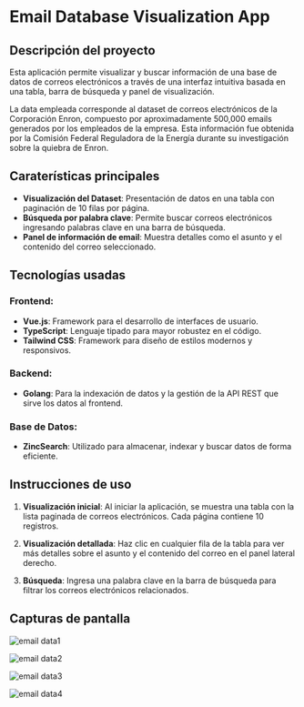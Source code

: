 # **Email Database Visualization App**

## **Descripción del proyecto**
Esta aplicación permite visualizar y buscar información de una base de datos de correos electrónicos a través de una interfaz intuitiva basada en una tabla, barra de búsqueda y panel de visualización.

La data empleada corresponde al dataset de correos electrónicos de la Corporación Enron, compuesto por aproximadamente 500,000 emails generados por los empleados de la empresa. Esta información fue obtenida por la Comisión Federal Reguladora de la Energía durante su investigación sobre la quiebra de Enron.

## **Caraterísticas principales**
- **Visualización del Dataset**: Presentación de datos en una tabla con paginación de 10 filas por página.
- **Búsqueda por palabra clave**: Permite buscar correos electrónicos ingresando palabras clave en una barra de búsqueda.
- **Panel de información de email**: Muestra detalles como el asunto y el contenido del correo seleccionado.

## **Tecnologías usadas**

### **Frontend**:
- **Vue.js**: Framework para el desarrollo de interfaces de usuario.  
- **TypeScript**: Lenguaje tipado para mayor robustez en el código.  
- **Tailwind CSS**: Framework para diseño de estilos modernos y responsivos.

### **Backend**:  
- **Golang**: Para la indexación de datos y la gestión de la API REST que sirve los datos al frontend.

### **Base de Datos**:  
- **ZincSearch**: Utilizado para almacenar, indexar y buscar datos de forma eficiente.

## **Instrucciones de uso**

1. **Visualización inicial**:
 Al iniciar la aplicación, se muestra una tabla con la lista paginada de correos electrónicos. Cada página contiene 10 registros.

2. **Visualización detallada**:
Haz clic en cualquier fila de la tabla para ver más detalles sobre el asunto y el contenido del correo en el panel lateral derecho.

3. **Búsqueda**:
Ingresa una palabra clave en la barra de búsqueda para filtrar los correos electrónicos relacionados.

## **Capturas de pantalla**
![email data1](https://github.com/user-attachments/assets/870b3133-27de-413d-af48-af1e6ff48f3a)

![email data2](https://github.com/user-attachments/assets/6f1b45c2-0000-4771-8515-0e45eace4374)

![email data3](https://github.com/user-attachments/assets/5dc846f0-3456-4452-9b1d-0cfb58934e68)

![email data4](https://github.com/user-attachments/assets/304701be-7c0f-4fe4-843f-15b9f2b01eaa)





